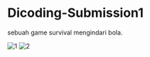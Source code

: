 # Dicoding-Submission1
sebuah game survival mengindari bola.

![1](https://user-images.githubusercontent.com/53290382/78696644-e886f480-7929-11ea-8d14-a296c5a7dbd6.png)
![2](https://user-images.githubusercontent.com/53290382/78696664-efae0280-7929-11ea-878e-3b006f8b512b.png)
